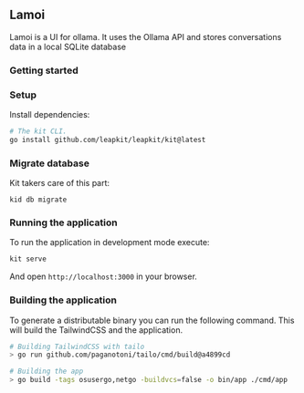 ## Lamoi

Lamoi is a UI for ollama. It uses the Ollama API and stores conversations data in a local SQLite database

### Getting started

### Setup
Install dependencies:

```sh
# The kit CLI.
go install github.com/leapkit/leapkit/kit@latest
```
### Migrate database
Kit takers care of this part:

```
kid db migrate
```

### Running the application

To run the application in development mode execute:

```sh
kit serve
```

And open `http://localhost:3000` in your browser.

### Building the application

To generate a distributable binary you can run the following command. This will build the TailwindCSS and the application.

```sh
# Building TailwindCSS with tailo
> go run github.com/paganotoni/tailo/cmd/build@a4899cd

# Building the app
> go build -tags osusergo,netgo -buildvcs=false -o bin/app ./cmd/app
```
